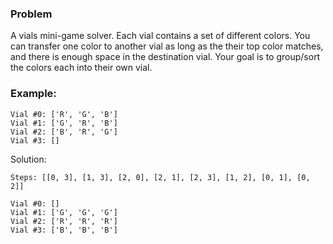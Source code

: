 ### Problem

A vials mini-game solver. Each vial contains a set of different colors. You can transfer one color to another vial as long as the their top color matches, and there is enough space in the destination vial.
Your goal is to group/sort the colors each into their own vial.


### Example:

    Vial #0: ['R', 'G', 'B']
    Vial #1: ['G', 'R', 'B']
    Vial #2: ['B', 'R', 'G']
    Vial #3: []

Solution:

    Steps: [[0, 3], [1, 3], [2, 0], [2, 1], [2, 3], [1, 2], [0, 1], [0, 2]]

    Vial #0: []
    Vial #1: ['G', 'G', 'G']
    Vial #2: ['R', 'R', 'R']
    Vial #3: ['B', 'B', 'B']
